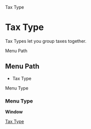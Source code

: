 
Tax Type
# Tax Type


Tax Types let you group taxes together.

Menu Path
## Menu Path



- Tax Type

Menu Type
### Menu Type

**Window**


[Tax Type](../../window-tax-type.md)
